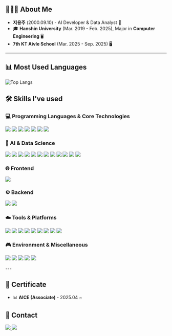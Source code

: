 ## 🧑🏻‍💻 About Me
- **지용주** (2000.09.10) - AI Developer & Data Analyst 🚀  
- 🎓 **Hanshin University** (Mar. 2019 - Feb. 2025), Major in **Computer Engineering** 🖥️
- **7th KT Aivle School** (Mar. 2025 - Sep. 2025) 🖥️
---


## 📊 Most Used Languages

![Top Langs](https://github-readme-stats.vercel.app/api/top-langs/?username=dksldhodkseho&layout=compact&langs_count=8&theme=default&cache_seconds=14400)



## 🛠 Skills I've used
### 💻 Programming Languages & Core Technologies  
<p align="left">
  <img src="https://img.shields.io/badge/Python-3776AB?style=for-the-badge&logo=python&logoColor=white" />
  <img src="https://img.shields.io/badge/C-00599C?style=for-the-badge&logo=c&logoColor=white" />
  <img src="https://img.shields.io/badge/C%23-239120?style=for-the-badge&logo=c-sharp&logoColor=white" />
  <img src="https://img.shields.io/badge/Java-007396?style=for-the-badge&logo=java&logoColor=white" />
  <img src="https://img.shields.io/badge/JavaScript-F7DF1E?style=for-the-badge&logo=javascript&logoColor=black" />
  <img src="https://img.shields.io/badge/HTML5-E34F26?style=for-the-badge&logo=html5&logoColor=white" />
  <img src="https://img.shields.io/badge/CSS3-1572B6?style=for-the-badge&logo=css3&logoColor=white" />
</p>

### 🤖 AI & Data Science  
<p align="left">
  <img src="https://img.shields.io/badge/Scikit--Learn-F7931E?style=for-the-badge&logo=scikit-learn&logoColor=white" />
  <img src="https://img.shields.io/badge/TensorFlow-FF6F00?style=for-the-badge&logo=tensorflow&logoColor=white" />
  <img src="https://img.shields.io/badge/Keras-D00000?style=for-the-badge&logo=keras&logoColor=white" />
  <img src="https://img.shields.io/badge/PyTorch-EE4C2C?style=for-the-badge&logo=pytorch&logoColor=white" />
  <img src="https://img.shields.io/badge/Numpy-013243?style=for-the-badge&logo=numpy&logoColor=white" />
  <img src="https://img.shields.io/badge/Pandas-150458?style=for-the-badge&logo=pandas&logoColor=white" />
  <img src="https://img.shields.io/badge/Seaborn-3776AB?style=for-the-badge&logo=python&logoColor=white" />
  <img src="https://img.shields.io/badge/Matplotlib-11557C?style=for-the-badge&logo=python&logoColor=white" />
  <img src="https://img.shields.io/badge/MySQL-4479A1?style=for-the-badge&logo=mysql&logoColor=white" />
  <img src="https://img.shields.io/badge/Oracle-F80000?style=for-the-badge&logo=oracle&logoColor=white" />
  <img src="https://img.shields.io/badge/Apache%20Spark-E25A1C?style=for-the-badge&logo=apachespark&logoColor=white" />
  <img src="https://img.shields.io/badge/Apache%20Hadoop-66CCFF?style=for-the-badge&logo=apachehadoop&logoColor=white" />
</p>

### 🌐 Frontend  
<p align="left">
  <img src="https://img.shields.io/badge/React-61DAFB?style=for-the-badge&logo=react&logoColor=black" />
</p>

### ⚙️ Backend  
<p align="left">
  <img src="https://img.shields.io/badge/SpringBoot-6DB33F?style=for-the-badge&logo=springboot&logoColor=white" />
  <img src="https://img.shields.io/badge/Node.js-339933?style=for-the-badge&logo=node.js&logoColor=white" />
</p>

### ☁️ Tools & Platforms  
<p align="left">
  <img src="https://img.shields.io/badge/Git-F05032?style=for-the-badge&logo=git&logoColor=white" />
  <img src="https://img.shields.io/badge/GitHub-181717?style=for-the-badge&logo=github&logoColor=white" />
  <img src="https://img.shields.io/badge/Docker-2496ED?style=for-the-badge&logo=docker&logoColor=white" />
  <img src="https://img.shields.io/badge/Anaconda-44A833?style=for-the-badge&logo=anaconda&logoColor=white" />
  <img src="https://img.shields.io/badge/Postman-FF6C37?style=for-the-badge&logo=postman&logoColor=white" />
  <img src="https://img.shields.io/badge/Jira-0052CC?style=for-the-badge&logo=jira&logoColor=white" />
  <img src="https://img.shields.io/badge/Linux-FCC624?style=for-the-badge&logo=linux&logoColor=black" />
  <img src="https://img.shields.io/badge/Ubuntu-E95420?style=for-the-badge&logo=ubuntu&logoColor=white" />
  <img src="https://img.shields.io/badge/AWS-232F3E?style=for-the-badge&logo=amazonaws&logoColor=white" />
</p>

### 🎮 Environment & Miscellaneous  
<p align="left">
  <img src="https://img.shields.io/badge/Jupyter%20Lab-F37626?style=for-the-badge&logo=jupyter&logoColor=white" />
  <img src="https://img.shields.io/badge/Google%20Colab-F9AB00?style=for-the-badge&logo=googlecolab&logoColor=white" />
  <img src="https://img.shields.io/badge/Roboflow-0A0A0A?style=for-the-badge&logo=roboflow&logoColor=white" />
  <img src="https://img.shields.io/badge/Hugging%20Face-FFD21F?style=for-the-badge&logo=huggingface&logoColor=black" />
  <img src="https://img.shields.io/badge/Unity-000000?style=for-the-badge&logo=unity&logoColor=white" />
</p>
---



## 📝 Certificate
- 📊 **AICE (Associate)** - 2025.04 ~


## 📩 Contact
<p align="left">
  <a href="mailto:your.email@example.com">
    <img src="https://img.shields.io/badge/Email-mryongju@gmaill.com-D14836?style=for-the-badge&logo=gmail&logoColor=white" />
  </a>
  <a href="https://velog.io/@mryongju" target="_blank">
    <img src="https://img.shields.io/badge/Velog-000000?style=for-the-badge&logo=velog&logoColor=white" />
  </a>
</p>
